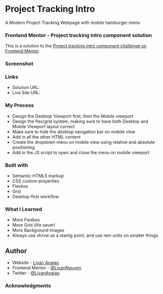 # Project Tracking Intro
A Modern Project Tracking Webpage with mobile hamburger menu 

### Frontend Mentor - Project tracking intro component solution
This is a solution to the [Project tracking intro component challenge on Frontend Mentor](https://www.frontendmentor.io/challenges/project-tracking-intro-component-5d289097500fcb331a67d80e).

### Screenshot

### Links
- Solution URL: 
- Live Site URL: 

### My Process
- Design the Desktop Viewport first, then the Mobile viewport
- Design the flex/grid system, making sure to have both Desktop and Mobile Viewport layout correct
- Make sure to hide the desktop navigation bar on mobile view
- Add in all the other HTML content
- Create the dropdown menu on mobile view using relative and absolute positioning
- Add in the JS script to open and close the menu on mobile viewport

### Built with
- Semantic HTML5 markup
- CSS custom properties
- Flexbox
- Grid
- Desktop-first workflow

### What I Learned
- More Flexbox
- More Grid (life saver)
- More Background Images
- Always use vh/vw as a startig point, and use rem units on smaller things

## Author
- Website - [Liyan Anajao](https://liyannguyen.github.io/Portfolio)
- Frontend Mentor - [@LiyanNguyen](https://frontendmentor.io/profile/LiyanNguyen)
- Twitter - [@LiyanAnajao](https://twitter.com/LiyanAnajao)

### Acknowledgments
